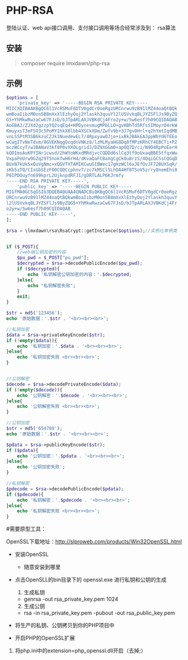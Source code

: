 #  PHP-RSA

登陆认证、web api接口调用、支付接口调用等场合经常涉及到： rsa算法  


## 安装

>composer require lmxdawn/php-rsa

## 示例
```php
$options = [
    'private_key' => '-----BEGIN RSA PRIVATE KEY-----
MIICXQIBAAKBgQC6l1VcRSMuF6DTV0gdCr0oeRgzURCnrwu9zB91lMZ44oaQtBQk
wmBoaIibzM0on5B8mXxXlEzhyOoj2Ylaskh3quuYl2lU5VvkqBLJYZSFlJs9ByZQ
G5+YhMkwRwzaCw67FJsD/bJTpARLAXJVBKdCj4Fro2y+w/5w6esf7h09CQIDAQAB
AoGBAJ/ZJXd2gzzpYQ2sqEq4+HPDycesmugMPbLLO+gvHBhTd5RfsSIMoyrO4rkW
KmuyxsT3eF5O3c5PoMY1hkX8lbb4XSCkXDm/Zwfv9b+3J7gv0Hrl+q2hYmtIqdMB
vnLS5PtM3SB6kzuCZJk1NuedewEL7/4Rpxyaw0Jjo+ixBkJBAkEA3ppWbYd6TEEo
wCwgITvNeTdvm/0GVEKNqgOcqdnVNKz8/lzMLMyaHG8Dq8fMPzKRhCY4EBCTi+P2
mczWCcyT/wJBANaV3kf0P0vXXOLgridJ/DZ9XGGm0+apOQ7D/ci/N9O4RpPoEerH
kQOImsAuKPYINr1cwsd/2hWYoWKxdMRdjvcCQDDd6slCq3tf9oUxaqBBE5tfqxWw
VxpaPeUrw9GZq29T5nokfwH6rH4/dKvaQaFCBaXgCgCk0u8rzS/4QqiGC5sCQGqD
BUxN7kUk5xQuVgNmc+xQGVTXTAMIKCwuGIBWec17gHzWCl6xJEfOvJF72BUXSqR/
sKb5zTQ/CIxGbSEzF00CQQCcphnvT/zc7kMSCl5LhDA4Hf8TSoV5zrry8nemEhi8
P6IPDOuyfn699kprL2UjknpdRFJ1/gDRTLALP6KJrmfy
-----END RSA PRIVATE KEY-----',
    'public_key' => '-----BEGIN PUBLIC KEY-----
MIGfMA0GCSqGSIb3DQEBAQUAA4GNADCBiQKBgQC6l1VcRSMuF6DTV0gdCr0oeRgz
URCnrwu9zB91lMZ44oaQtBQkwmBoaIibzM0on5B8mXxXlEzhyOoj2Ylaskh3quuY
l2lU5VvkqBLJYZSFlJs9ByZQG5+YhMkwRwzaCw67FJsD/bJTpARLAXJVBKdCj4Fr
o2y+w/5w6esf7h09CQIDAQAB
-----END PUBLIC KEY-----',
];

$rsa = \lmxdawn\rsa\RsaCrypt::getInstance($options);//实例化单例类


if ($_POST){
    //web端公钥加密的内容
    $pu_pwd = $_POST["pu_pwd"];
    $decrypted = $rsa->decodePublicEncode($pu_pwd);
    if ($decrypted){
        echo '私钥解密公钥加密的内容：'.$decrypted;
    }else{
        echo "私钥解密失败";
    }
    exit;
}

$str = md5('123456');
echo '原始数据：'.$str . '<br><br><br>';

//私钥加密
$data = $rsa->privateKeyEncode($str);
if (!empty($data)){
    echo '私钥加密：'.$data . '<br><br><br>';
}else{
    echo '私钥加密失败 <br><br><br>';
}


//公钥解密
$decode = $rsa->decodePrivateEncode($data);
if (!empty($decode)){
    echo '公钥解密：'.$decode . '<br><br><br>';
}else{
    echo '公钥解密失败 <br><br><br>';
}

//公钥加密
$str = md5('654789');
echo '原始数据：'.$str . '<br><br><br>';

$pdata = $rsa->publicKeyEncode($str);
if ($pdata){
    echo '公钥加密：'.$pdata . '<br><br><br>';
}else{
    echo '公钥加密失败';
}

//私钥解密
$pdecode = $rsa->decodePublicEncode($pdata);
if ($pdecode){
    echo '私钥解密：'.$pdecode . '<br><br><br>';
}else{
    echo '私钥解密失败 <br><br><br>';
}

```

#需要原型工具：

OpenSSL下载地址：http://slproweb.com/products/Win32OpenSSL.html 


* 安装OpenSSL

    * 随意安装到哪里

* 点击OpenSLL的bin目录下的 openssl.exe 进行私钥和公钥的生成

    1. 生成私钥
    *  genrsa -out rsa_private_key.pem 1024 
    2. 生成公钥
    *  rsa -in rsa_private_key.pem -pubout -out rsa_public_key.pem   

* 将生产的私钥、公钥拷贝到你的PHP项目中

* 开启PHP的OpenSSL扩展

1. 将php.ini中的extension=php_openssl.dll开启（去掉;）
    

